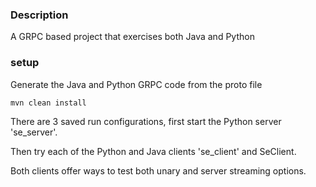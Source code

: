 ### Description
A GRPC based project that exercises both Java and Python

### setup
Generate the Java and Python GRPC code from the proto file

`mvn clean install`

There are 3 saved run configurations, first start the Python server 'se_server'.

Then try each of the Python and Java clients 'se_client' and SeClient.

Both clients offer ways to test both unary and server streaming options.